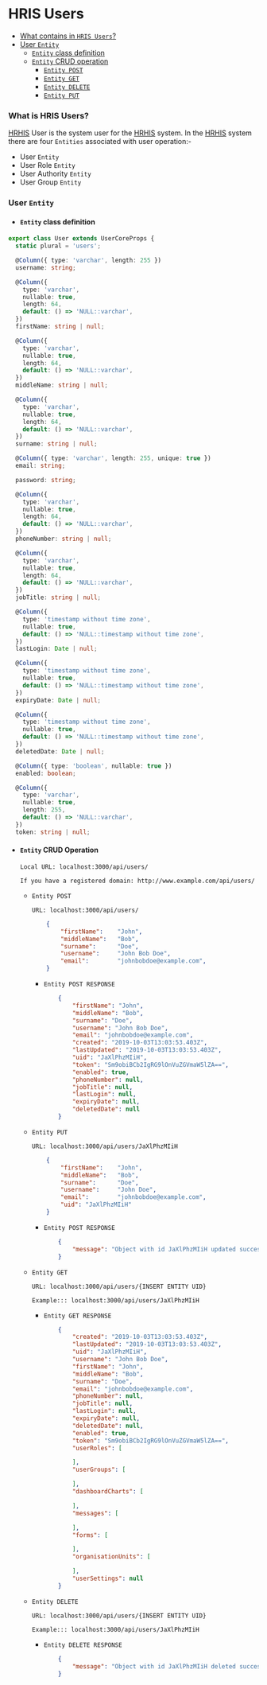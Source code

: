 # HRIS Users 

* [What contains in `HRIS Users`?](#what-is-hris-users)
* [User `Entity`](#entity-columns)
  * [`Entity` class definition](#entity-class-definition)
  * [`Entity` CRUD operation](#entity-crud-operation)
    * [`Entity POST`](#entity-post)
    * [`Entity GET`](#entity-get)
    * [`Entity DELETE`](#entity-delete)
    * [`Entity PUT`](#entity-put)

### What is HRIS Users?
[HRHIS](http://hrhis.moh.go.tz/login) User is the system user for the [HRHIS](http://hrhis.moh.go.tz/login) system. In the [HRHIS](http://hrhis.moh.go.tz/login) system there are four `Entities` associated with user operation:-

* User `Entity`
* User Role `Entity`
* User Authority `Entity`
* User Group `Entity`

### User `Entity`
* #### `Entity` class definition
```typescript
export class User extends UserCoreProps {
  static plural = 'users';

  @Column({ type: 'varchar', length: 255 })
  username: string;

  @Column({
    type: 'varchar',
    nullable: true,
    length: 64,
    default: () => 'NULL::varchar',
  })
  firstName: string | null;

  @Column({
    type: 'varchar',
    nullable: true,
    length: 64,
    default: () => 'NULL::varchar',
  })
  middleName: string | null;

  @Column({
    type: 'varchar',
    nullable: true,
    length: 64,
    default: () => 'NULL::varchar',
  })
  surname: string | null;

  @Column({ type: 'varchar', length: 255, unique: true })
  email: string;

  password: string;

  @Column({
    type: 'varchar',
    nullable: true,
    length: 64,
    default: () => 'NULL::varchar',
  })
  phoneNumber: string | null;

  @Column({
    type: 'varchar',
    nullable: true,
    length: 64,
    default: () => 'NULL::varchar',
  })
  jobTitle: string | null;

  @Column({
    type: 'timestamp without time zone',
    nullable: true,
    default: () => 'NULL::timestamp without time zone',
  })
  lastLogin: Date | null;

  @Column({
    type: 'timestamp without time zone',
    nullable: true,
    default: () => 'NULL::timestamp without time zone',
  })
  expiryDate: Date | null;

  @Column({
    type: 'timestamp without time zone',
    nullable: true,
    default: () => 'NULL::timestamp without time zone',
  })
  deletedDate: Date | null;

  @Column({ type: 'boolean', nullable: true })
  enabled: boolean;

  @Column({
    type: 'varchar',
    nullable: true,
    length: 255,
    default: () => 'NULL::varchar',
  })
  token: string | null;
```

* #### `Entity` CRUD Operation
    `Local URL: localhost:3000/api/users/`

    `If you have a registered domain: http://www.example.com/api/users/`
    * `Entity POST`

        `URL: localhost:3000/api/users/`
        ```json
            {
                "firstName":    "John",
                "middleName":   "Bob",
                "surname":      "Doe",
                "username":     "John Bob Doe",
                "email":        "johnbobdoe@example.com",
            }
        ```
        * `Entity POST RESPONSE`
            ```json
                {
                    "firstName": "John",
                    "middleName": "Bob",
                    "surname": "Doe",
                    "username": "John Bob Doe",
                    "email": "johnbobdoe@example.com",
                    "created": "2019-10-03T13:03:53.403Z",
                    "lastUpdated": "2019-10-03T13:03:53.403Z",
                    "uid": "JaXlPhzMIiH",
                    "token": "Sm9obiBCb2IgRG9lOnVuZGVmaW5lZA==",
                    "enabled": true,
                    "phoneNumber": null,
                    "jobTitle": null,
                    "lastLogin": null,
                    "expiryDate": null,
                    "deletedDate": null
                }
            ```
    * `Entity PUT`

        `URL: localhost:3000/api/users/JaXlPhzMIiH`
        ```json
            {
                "firstName":    "John",
                "middleName":   "Bob",
                "surname":      "Doe",
                "username":     "John Doe",
                "email":        "johnbobdoe@example.com",
                "uid": "JaXlPhzMIiH"
            }
        ```
        * `Entity POST RESPONSE`
            ```json
                {
                    "message": "Object with id JaXlPhzMIiH updated successfully."
                }
            ```
    * `Entity GET`
    
        `URL: localhost:3000/api/users/{INSERT ENTITY UID}`

        `Example::: localhost:3000/api/users/JaXlPhzMIiH`

        * `Entity GET RESPONSE`
            ```json
                {
                    "created": "2019-10-03T13:03:53.403Z",
                    "lastUpdated": "2019-10-03T13:03:53.403Z",
                    "uid": "JaXlPhzMIiH",
                    "username": "John Bob Doe",
                    "firstName": "John",
                    "middleName": "Bob",
                    "surname": "Doe",
                    "email": "johnbobdoe@example.com",
                    "phoneNumber": null,
                    "jobTitle": null,
                    "lastLogin": null,
                    "expiryDate": null,
                    "deletedDate": null,
                    "enabled": true,
                    "token": "Sm9obiBCb2IgRG9lOnVuZGVmaW5lZA==",
                    "userRoles": [

                    ],
                    "userGroups": [

                    ],
                    "dashboardCharts": [

                    ],
                    "messages": [

                    ],
                    "forms": [

                    ],
                    "organisationUnits": [

                    ],
                    "userSettings": null
                }
            ```
    * `Entity DELETE`
    
        `URL: localhost:3000/api/users/{INSERT ENTITY UID}`

        `Example::: localhost:3000/api/users/JaXlPhzMIiH`

        * `Entity DELETE RESPONSE`

            ```json
                {
                    "message": "Object with id JaXlPhzMIiH deleted successfully"
                }
            ```
